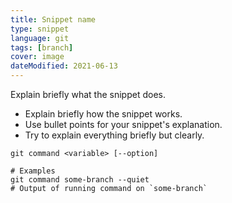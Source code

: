 ```yaml
---
title: Snippet name
type: snippet
language: git
tags: [branch]
cover: image
dateModified: 2021-06-13
---
```


Explain briefly what the snippet does.

- Explain briefly how the snippet works.
- Use bullet points for your snippet's explanation.
- Try to explain everything briefly but clearly.

```shell
git command <variable> [--option]

# Examples
git command some-branch --quiet
# Output of running command on `some-branch`
```
